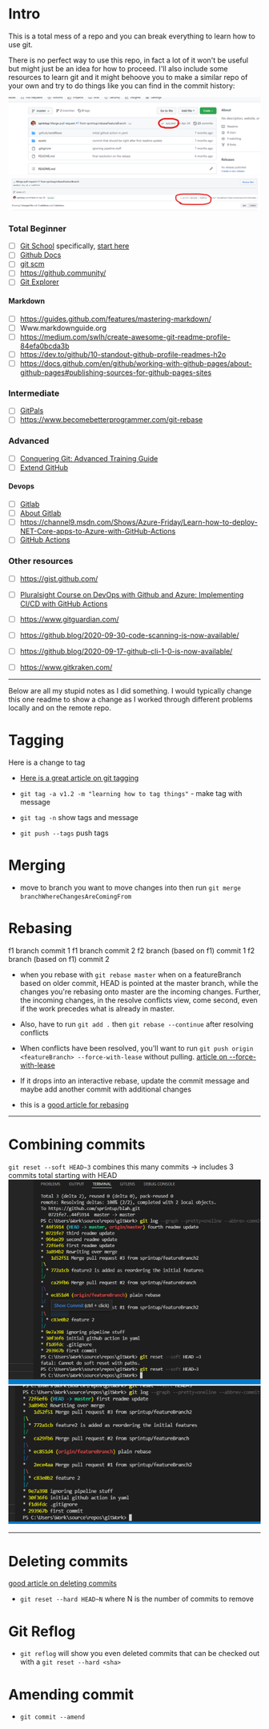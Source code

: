 # Intro

This is a total mess of a repo and you can break everything to learn how to use git. 

There is no perfect way to use this repo, in fact a lot of it won't be useful but might just be an idea for how to proceed. I'll also include some resources to learn git and it might behoove you to make a similar repo of your own and try to do things like you can find in the commit history: 

![mostRecentCommit](/assets/mostRecentCommit.png)
![parentCommit](/assets/parentCommit.png)

### Total Beginner
- [ ] [Git School](https://www.youtube.com/channel/UCshmCws1MijkZLMkPmOmzbQ) specifically, [start here](https://www.youtube.com/watch?v=OZEGnam2M9s&list=PLu-nSsOS6FRIg52MWrd7C_qSnQp3ZoHwW)
- [ ] [Github Docs](https://docs.github.com/en)
- [ ] [git scm](https://git-scm.com/docs)
- [ ] https://github.community/ 
- [ ] [Git Explorer](gitexplorer.com)
#### Markdown 
- [ ] https://guides.github.com/features/mastering-markdown/
- [ ] Www.markdownguide.org
- [ ] https://medium.com/swlh/create-awesome-git-readme-profile-84efa0bcda3b
- [ ] https://dev.to/github/10-standout-github-profile-readmes-h2o 
- [ ] https://docs.github.com/en/github/working-with-github-pages/about-github-pages#publishing-sources-for-github-pages-sites 

### Intermediate 
- [ ] [GitPals](https://www.gitpals.com)
- [ ] https://www.becomebetterprogrammer.com/git-rebase

### Advanced
- [ ] [Conquering Git: Advanced Training Guide](https://www.udemy.com/course/conquering-git-advanced-training-guide/) 
- [ ] [Extend GitHub](https://github.com/marketplace?type=) 

#### Devops
- [ ] [Gitlab](https://docs.gitlab.com/ee/README.html) 
- [ ] [About Gitlab](https://about.gitlab.com/)
- [ ] https://channel9.msdn.com/Shows/Azure-Friday/Learn-how-to-deploy-NET-Core-apps-to-Azure-with-GitHub-Actions 
- [ ] [GitHub Actions](https://docs.github.com/en/actions)

### Other resources
- [ ] https://gist.github.com/
- [ ] [Pluralsight Course on DevOps with Github and Azure: Implementing CI/CD with GitHub Actions](https://app.pluralsight.com/id/signin/?redirectTo=https%3A%2F%2Fapp.pluralsight.com%2Flibrary%2Fcourses%2F7d044527-6919-4968-8c0a-53ac4881968a%2Ftable-of-contents)
- [ ] https://www.gitguardian.com/
- [ ] https://github.blog/2020-09-30-code-scanning-is-now-available/
- [ ] https://github.blog/2020-09-17-github-cli-1-0-is-now-available/
- [ ] https://www.gitkraken.com/ 



***
Below are all my stupid notes as I did something. I would typically change this one readme to show a change as I worked through different problems locally and on the remote repo. 


# Tagging 
Here is a change to tag
- [Here is a great article on git tagging](https://devconnected.com/how-to-create-git-tags/)

- `git tag -a v1.2 -m "learning how to tag things"` - make tag with message
- `git tag -n` show tags and message
- `git push --tags` push tags

# Merging
- move to branch you want to move changes into then run `git merge branchWhereChangesAreComingFrom`
# Rebasing 
f1 branch commit 1
f1 branch commit 2
f2 branch (based on f1) commit 1
f2 branch (based on f1) commit 2

- when you rebase with `git rebase master` when on a featureBranch based on older commit, HEAD is pointed at the master branch, while the changes you're rebasing onto master are the incoming changes. Further, the incoming changes, in the resolve conflicts view, come second, even if the work precedes what is already in master.
- Also, have to run `git add .` then `git rebase --continue` after resolving conflicts 
- When conflicts have been resolved, you'll want to run `git push origin <featureBranch> --force-with-lease` without pulling. [article on --force-with-lease](https://itnext.io/git-force-vs-force-with-lease-9d0e753e8c41)
- If it drops into an interactive rebase, update the commit message and maybe add another commit with additional changes

- this is a [good article for rebasing](https://www.becomgitebetterprogrammer.com/git-rebase/#10_Once_you_finish_rebasing_DO_NOT_pull_but_push_immediately_to_remote)

***
# Combining commits
`git reset --soft HEAD~3` combines this many commits -> includes 3 commits total starting with HEAD
![before](/assets/reset.png)
![after](/assets/after.png)

***
# Deleting commits
[good article on deleting commits](https://www.w3docs.com/snippets/git/deleting-commits-from-a-branch-in-git.html)
 - `git reset --hard HEAD~N` where N is the number of commits to remove
 
 # Git Reflog
 - `git reflog` will show you even deleted commits that can be checked out with a `git reset --hard <sha>`

 # Amending commit 
 - `git commit --amend`
